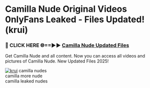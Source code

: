# Camilla Nude Original Videos 0nlyFans Leaked - Files Updated! (krui)

<h3>🔴 CLICK HERE 🌐==►► <a href="https://tinyurl.com/52m3yx9h" rel="nofollow">Camilla Nude Updated Files</a></h3>

Get Camilla Nude and all content. Now you can access all videos and pictures of Camilla Nude. New Updated Files 2025!

[![krui](https://i.imgur.com/TnHtlc8.gif)](https://tinyurl.com/52m3yx9h)
camilla nudes<br>
camilla more nude<br>
camilla leaked nudes